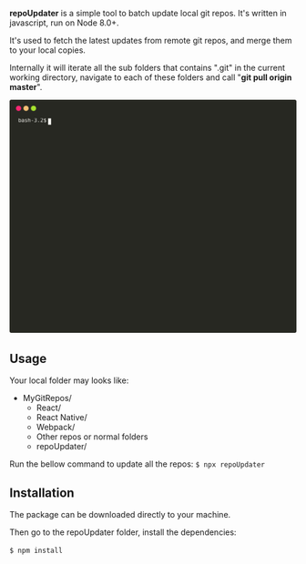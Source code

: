 
**repoUpdater** is a simple tool to batch update local git repos. It's written in javascript, run on Node 8.0+.

It's used to fetch the latest updates from remote git repos, and merge them to your local copies.

Internally it will iterate all the sub folders that contains ".git" in the current working directory, navigate to each of these folders and call "**git pull origin master**".

<p align='center'>
<img src="https://github.com/wangrq/repoUpdater/raw/master/example.svg" width='767' alt='example image'/>
</p>

## Usage

Your local folder may looks like:
 * MyGitRepos/
   * React/
   * React Native/
   * Webpack/
   * Other repos or normal folders
   * repoUpdater/

Run the bellow command to update all the repos:
`$ npx repoUpdater`

## Installation

The package can be downloaded directly to your machine.

Then go to the repoUpdater folder, install the dependencies:

`$ npm install`

